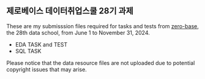 ## 제로베이스 데이터취업스쿨 28기 과제

These are my submisssion files required for tasks and tests from [zero-base](https://zero-base.co.kr/), the 28th data school, from June 1 to November 31, 2024.
* EDA TASK and TEST
* SQL TASK

Please notice that the data resource files are not uploaded due to potential copyright issues that may arise.

